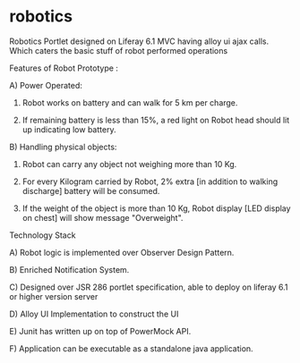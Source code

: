 robotics
========

Robotics Portlet designed on Liferay 6.1 MVC having alloy ui ajax calls. Which caters the basic stuff of robot performed operations

Features of Robot Prototype :

A) Power Operated:

1. Robot works on battery and can walk for 5 km per charge.
 
2. If remaining battery is less than 15%, a red light on Robot head should lit up indicating low battery.

B) Handling physical objects:

1. Robot can carry any object not weighing more than 10 Kg.

2. For every Kilogram carried by Robot, 2% extra [in addition to walking discharge] battery will be consumed.

3. If the weight of the object is more than 10 Kg, Robot display [LED display on chest] will show message "Overweight". 

Technology Stack

A) Robot logic is implemented over Observer Design Pattern.

B) Enriched Notification System.

C) Designed over JSR 286 portlet specification, able to deploy on liferay 6.1 or higher version server

D) Alloy UI Implementation to construct the UI

E) Junit has written up on top of PowerMock API.

F) Application can be executable as a standalone java application.

